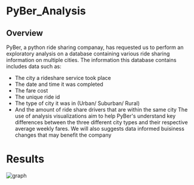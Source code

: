 # PyBer_Analysis
## Overview
PyBer, a python ride sharing companay, has requested us to perform an exploratory analysis on a database containing various ride sharing information on multiple cities. The information this database contains includes data such as:
- The city a rideshare service took place
- The date and time it was completed
- The fare cost 
- The unique ride id
- The type of city it was in (Urban/ Suburban/ Rural)
- And the amount of ride share drivers that are within the same city
The use of analysis visualizations aim to help PyBer's understand key differences between the three different city types and their respective average weekly fares. We will also suggests data informed buisiness changes that may benefit the company 

# Results
![graph]("analysis/Fig8.png")

